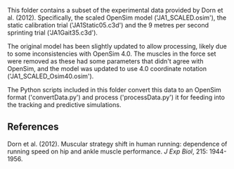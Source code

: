 This folder contains a subset of the experimental data provided by Dorn et al. (2012). Specifically, the scaled OpenSim model ('JA1_SCALED.osim'), the static calibration trial ('JA1Static05.c3d') and the 9 metres per second sprinting trial ('JA1Gait35.c3d').

The original model has been slightly updated to allow processing, likely due to some inconsistencies with OpenSim 4.0. The muscles in the force set were removed as these had some parameters that didn't agree with OpenSim, and the model was updated to use 4.0 coordinate notation ('JA1_SCALED_Osim40.osim').

The Python scripts included in this folder convert this data to an OpenSim format ('convertData.py') and process ('processData.py') it for feeding into the tracking and predictive simulations.

## References

Dorn et al. (2012). Muscular strategy shift in human running: dependence of running speed on hip and
ankle muscle performance. *J Exp Biol*, 215: 1944-1956.